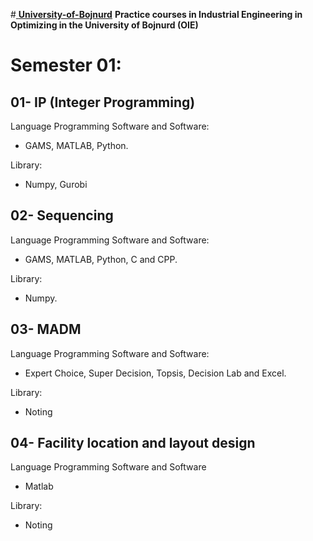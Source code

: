 #[ **University-of-Bojnurd**](https://ub.ac.ir/)
**Practice courses in Industrial Engineering in Optimizing in the University of Bojnurd (OIE)**


# Semester 01:
##
   ## 01- IP (Integer Programming) 
       
  Language Programming Software and Software:
             
  - GAMS, MATLAB, Python.
                
  Library:

  - Numpy, Gurobi
     
   ## 02- Sequencing
           
  Language Programming Software and Software:
             
  - GAMS, MATLAB, Python, C and CPP.
             
  Library:
               
  - Numpy.
      
   ## 03- MADM
             
  Language Programming Software and Software:
              
  - Expert Choice, Super Decision, Topsis, Decision Lab and Excel.
           
  Library:
              
  - Noting

   ## 04- Facility location and layout design

  Language Programming Software and Software

  - Matlab

  Library:

  - Noting
     
            
